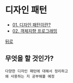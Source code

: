 # 디자인 패턴
* [01. 디자인 패턴이란?](01_Design_Pattern/README.md)
* [02. 객체지향 프로그래밍](02_OOP/README.md)

[뒤로](../../README.md)  


## 무엇을 할 것인가?
    다양한 디자인 패턴에 대해서 정리하고 
    왜 사용하는 지 공부해볼 예정

